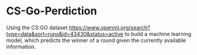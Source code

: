 # CS-Go-Perdiction
Using the CS:GO dataset https://www.openml.org/search?type=data&sort=runs&id=43430&status=active
to build a machine learning model, which predicts the winner of a round given the currently available information.

